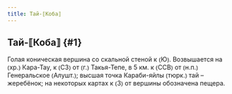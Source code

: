 ```yaml
---
title: Тай-⟦Коба⟧
---
```

## Тай-⟦Коба⟧ {#1}

Голая коническая вершина со скальной стеной к ⦅Ю⦆. Возвышается на ⦅хр.⦆ Кара-Тау, к ⦅СЗ⦆ от ⦅г.⦆ Такья-Тепе, в 5 км. к ⦅ССВ⦆ от ⦅н.п.⦆ Генеральское ⦅Алушт.⦆; высшая точка Караби-яйлы ⦅тюрк.⦆ тай – жеребёнок; на некоторых картах к ⦅З⦆ от вершины обозначена пещера.
